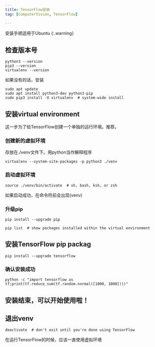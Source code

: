 ```yaml
---
title: TensorFlow安装
tag: [ComputerVision, TensorFlow]

---
```


安装手顺适用于Ubuntu 
{:.warning}
## 检查版本号
``` 
python3 --version
pip3 --version
virtualenv --version
```
如果没有的话，安装
```
sudo apt update
sudo apt install python3-dev python3-pip
sudo pip3 install -U virtualenv  # system-wide install
```
## 安装virtual environment
这一步为了给TensorFlow创建一个单独的运行环境。推荐。
### 创建新的虚拟环境
存放在./venv文件下。用python当作解释程序
```
virtualenv --system-site-packages -p python3 ./venv
```
### 启动虚拟环境
```
source ./venv/bin/activate  # sh, bash, ksh, or zsh
```
如果启动成功，在命令符前会出现(venv)
### 升级pip
```
pip install --upgrade pip

pip list  # show packages installed within the virtual environment
```
## 安装TensorFlow pip packag
```
pip install --upgrade tensorflow
```
### 确认安装成功
```
python -c "import tensorflow as tf;print(tf.reduce_sum(tf.random.normal([1000, 1000])))"
```
## 安装结束，可以开始使用啦！

## 退出venv
```
deactivate  # don't exit until you're done using TensorFlow
```
在运行TensorFlow的时候，应该一直使用虚拟环境